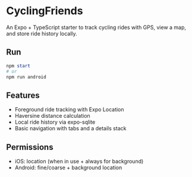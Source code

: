 # CyclingFriends

An Expo + TypeScript starter to track cycling rides with GPS, view a map, and store ride history locally.

## Run

```powershell
npm start
# or
npm run android
```

## Features
- Foreground ride tracking with Expo Location
- Haversine distance calculation
- Local ride history via expo-sqlite
- Basic navigation with tabs and a details stack

## Permissions
- iOS: location (when in use + always for background)
- Android: fine/coarse + background location
